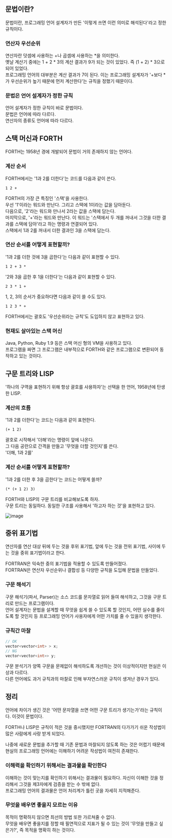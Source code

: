 ## 문법이란?

문법이란, 프로그래밍 언어 설계자가 만든 '이렇게 쓰면 이런 의미로 해석된다'라고 정한 규칙이다.

### 연산자 우선순위

연산자란 덧셈에 사용하는 +나 곱셈에 사용하는 *을 의미한다.  
옛날 계산기 중에는 1 + 2 * 3의 계산 결과가 9가 되는 것이 있었다. 즉 (1 + 2) * 3으로 되어 있었다.  
프로그래밍 언어의 대부분은 계산 결과가 7이 된다. 이는 프로그래밍 설계자가 '+보다 *가 우선순위가 높기 때문에 먼저 계산한다'는 규칙을 정했기 때문이다.

### 문법은 언어 설계자가 정한 규칙

언어 설계자가 정한 규칙이 바로 문법이다.  
문법은 언어에 따라 다르다.  
연산자의 종류도 언어에 따라 다르다.

## 스택 머신과 FORTH

FORTH는 1958년 경에 개발되어 문법이 거의 존재하지 않는 언어다.  

### 계산 순서

FORTH에서는 '1과 2를 더한다'는 코드를 다음과 같이 쓴다.

```
1 2 +
```

FORTH의 가장 큰 특징인 '스택'을 사용한다.  
우선 '1'이라는 워드와 만난다. 그리고 스택에 1이라는 값을 담아둔다.  
다음으로, '2'라는 워드와 만나서 2라는 값을 스택에 담는다.  
마지막으로, '+'라는 워드와 만난다. 이 워드는 '스택에서 두 개를 꺼내서 그것을 더한 결과를 스택에 담아'라고 하는 명령과 연결되어 있다.  
스택에서 1과 2를 꺼내서 더한 결과인 3을 스택에 담는다.

### 연산 순서를 어떻게 표현할끼?

'1과 2를 더한 것에 3을 곱한다'는 다음과 같이 표현할 수 있다.

```
1 2 + 3 *
```

'2와 3을 곱한 후 1을 더한다'는 다음과 같이 표현할 수 있다.

```
2 3 * 1 +
```

1, 2, 3의 순서가 중요하다면 다음과 같이 쓸 수도 있다.

```
1 2 3 * +
```

FORTH에서는 괄호도 '우선순위라는 규칙'도 도입하지 않고 표현하고 있다.

### 현재도 살아있는 스택 머신

Java, Python, Ruby 1.9 등은 스택 머신 형의 VM을 사용하고 있다.  
프로그램을 짜면 그 프로그램은 내부적으로 FORTH와 같은 프로그램으로 변환되어 동작하고 있는 것이다.  

## 구문 트리와 LISP

'하나의 구역을 표현하기 위해 항상 괄호를 사용하자'는 선택을 한 언어, 1958년에 탄생한 LISP.

### 계산의 흐름

'1과 2를 더한다'는 코드는 다음과 같이 표현한다.

```
(+ 1 2)
```

괄호로 시작해서 '더해'라는 명령이 앞에 나온다.  
그 다음 공란으로 간격을 만들고 '무엇을 더할 것인지'를 쓴다.  
'더해, 1과 2를'

### 계산 순서를 어떻게 표현할까?

'1과 2를 더한 후 3을 곱한다'는 코드는 어떻게 쓸까?

```
(* (+ 1 2) 3)
```

FORTH와 LISP의 구문 트리를 비교해보도록 하자.  
구문 트리는 동일하다. 동일한 구조를 사용해서 '하고자 하는 것'을 표현하고 있다.

![image](https://github.com/user-attachments/assets/d00c2f30-ee5c-41cb-a2bb-fcdee062dd29)

## 중위 표기법

연산자를 연산 대상 뒤에 두는 것을 후위 표기법, 앞에 두는 것을 전위 표기법, 사이에 두는 것을 중위 표기법이라고 한다.  

FORTRAN은 익숙한 중의 표기법을 적용할 수 있도록 만들어졌다.  
FORTRAN은 연산자 우선순위나 결합성 등 다양한 규칙을 도입해 문법을 만들었다.

### 구문 해석기

구문 해석기(파서, Parser)는 소스 코드를 문자열로 읽어 들여 해석하고, 그것을 구문 트리로 만드는 프로그램이다.  
언어 설계자는 문법을 설계할 때 무엇을 쉽게 쓸 수 있도록 할 것인지, 어떤 실수를 줄이도록 할 것인지 등 프로그래밍 언어가 사용자에게 어떤 가치를 줄 수 있을지 생각한다.

### 규칙간 마찰

```c++
// OK
vector<vector<int> > x;
// NG
vector<vector<int>> y;
```

구문 분석기가 양쪽 구문을 문제없이 해석하도록 개선하는 것이 이상적이지만 현실은 이상과 다르다.  
다른 언어에도 과거 규칙과의 마찰로 인해 부자연스러운 규칙이 생겨난 경우가 있다.

## 정리

언어에 차이가 생긴 것은 '어떤 문자열을 쓰면 어떤 구문 트리가 생기는가'라는 규칙이다. 이것이 문법이다.  

FORTH나 LISP은 규칙이 적은 것을 중시했지만 FORTRAN의 다가가기 쉬운 작성법이 많은 사람에게 사랑 받게 되었다.  

나중에 새로운 문법을 추가할 때 기존 문법과 마찰되지 않도록 하는 것은 어렵기 때문에 현실의 프로그래밍 언어에는 이해하기 어려운 작성법이 여전히 존재한다.

### 이해력을 확인하기 위해서는 결과물을 확인한다

이해하는 것이 맞는지를 확인하기 위해서는 결과물이 필요하다. 자신이 이해한 것을 정리해서 그것을 제3자에게 검증을 받는 수 밖에 없다.  
프로그래밍 언어의 결과물은 언어 처리계가 틀린 곳을 자세히 지적해준다.

### 무엇을 배우면 좋을지 모르는 이유

목적이 명확하지 않으면 최선의 방법 또한 가르쳐줄 수 없다.  
무엇을 배우면 좋을지를 정할 때 필연적으로 지표가 될 수 있는 것이 '무엇을 만들고 싶은가?', 즉 목적을 명확히 하는 것이다.
